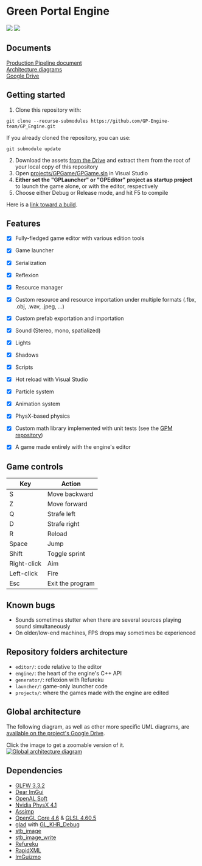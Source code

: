 # Green Portal Engine

![](https://i.postimg.cc/PqK3mQgT/engine.png)
![](https://i.postimg.cc/xdtknXz6/game.png)


## Documents
[Production Pipeline document](https://docs.google.com/document/d/16_K5LYEYgaHoLp3JxO0UqVd54PJbOMVTss-FqXLqL3I/)  
[Architecture diagrams](https://drive.google.com/drive/folders/1BV3M4kYvesof0PHtpZnjXgYIOzirfpd5)  
[Google Drive](https://drive.google.com/drive/folders/13uqdCMKSp5BYv3FkD2sflDcJ6F_QaaVE)


## Getting started

1. Clone this repository with:
```batch
git clone --recurse-submodules https://github.com/GP-Engine-team/GP_Engine.git
```
If you already cloned the repository, you can use:
```
git submodule update
```

2. Download the assets [from the Drive](https://drive.google.com/drive/folders/1ElLiWl6cP_Z3WOdevMU3CpLjCIND17XD) and extract them from the root of your local copy of this repository
3. Open [projects/GPGame/GPGame.sln](projects/GPGame/GPGame.sln) in Visual Studio
4. **Either set the "GPLauncher" or "GPEditor" project as startup project** to launch the game alone, or with the editor, respectively
5. Choose either Debug or Release mode, and hit F5 to compile

Here is a [link toward a build](https://drive.google.com/file/d/1dIkGqgNC_5oT-BVQ8gtu9o-6xPqjjMRD/view?usp=sharing).


## Features
- [x] Fully-fledged game editor with various edition tools
- [x] Game launcher
- [x] Serialization
- [x] Reflexion
- [x] Resource manager
- [x] Custom resource and resource importation under multiple formats (.fbx, .obj, .wav, .jpeg, ...)
- [x] Custom prefab exportation and importation
- [x] Sound (Stereo, mono, spatialized)
- [x] Lights
- [x] Shadows
- [x] Scripts
- [x] Hot reload with Visual Studio
- [x] Particle system
- [x] Animation system
- [x] PhysX-based physics
- [x] Custom math library implemented with unit tests (see the [GPM repository](https://github.com/GP-Engine-team/gpm))
- [x] A game made entirely with the engine's editor


## Game controls

| Key         | Action           |
|-------------|------------------|
| S           | Move backward    |
| Z           | Move forward     |
| Q           | Strafe left      | 
| D           | Strafe right     | 
| R           | Reload           |
| Space       | Jump             |
| Shift       | Toggle sprint    |
| Right-click | Aim              |
| Left-click  | Fire             |
| Esc         | Exit the program |


## Known bugs
- Sounds sometimes stutter when there are several sources playing sound simultaneously
- On older/low-end machines, FPS drops may sometimes be experienced


## Repository folders architecture
- `editor/`: code relative to the editor
- `engine/`: the heart of the engine's C++ API
- `generator/`: reflexion with Refureku
- `launcher/`: game-only launcher code
- `projects/`: where the games made with the engine are edited

## Global architecture

The following diagram, as well as other more specific UML diagrams, are [available on the project's Google Drive](https://drive.google.com/drive/folders/1BV3M4kYvesof0PHtpZnjXgYIOzirfpd5).

Click the image to get a zoomable version of it.
[![Global architecture diagram](https://i.postimg.cc/yYQ1561h/Global-project-architecture.png)](https://postimg.cc/bsnfSh2d)

## Dependencies

- [GLFW 3.3.2](https://github.com/glfw/glfw)
- [Dear ImGui](https://github.com/ocornut/imgui)
- [OpenAL Soft](https://github.com/kcat/openal-soft)
- [Nvidia PhysX 4.1](https://github.com/NVIDIAGameWorks/PhysX)
- [Assimp](https://github.com/assimp/assimp)
- [OpenGL Core 4.6](https://www.khronos.org/registry/OpenGL/specs/gl/glspec46.core.pdf) & [GLSL 4.60.5](https://www.khronos.org/registry/OpenGL/specs/gl/GLSLangSpec.4.60.pdf)
- [glad](https://github.com/Dav1dde/glad) with [GL_KHR_Debug](https://www.khronos.org/registry/OpenGL/extensions/KHR/KHR_debug.txt)
- [stb_image](https://github.com/nothings/stb/blob/master/stb_image.h)
- [stb_image_write](https://github.com/nothings/stb/blob/master/stb_image_write.h)
- [Refureku](https://github.com/jsoysouvanh/Refureku)
- [RapidXML](http://rapidxml.sourceforge.net/manual.html)
- [ImGuizmo](https://github.com/CedricGuillemet/ImGuizmo)
